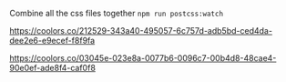 Combine all the css files together
`npm run postcss:watch`


https://coolors.co/212529-343a40-495057-6c757d-adb5bd-ced4da-dee2e6-e9ecef-f8f9fa

https://coolors.co/03045e-023e8a-0077b6-0096c7-00b4d8-48cae4-90e0ef-ade8f4-caf0f8